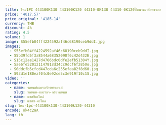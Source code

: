 ```yaml
---
title: ใหม่1PC 443100K130 443100K120 44310-0K130 44310 0K120ปั๊มพวงมาลัยพาวเวอร์สำหรับ Toyota Hilux Revo GUN125 GUN122 1GD VIGO 2015
price: '4017.57'
price_original: '4185.14'
currency: THB
discount: 4%
rating: 4.5
volume: 1
image: S55efb04ff4224592af46c68190ceb9ddI.jpg
images:
  - S55efb04ff4224592af46c68190ceb9ddI.jpg
  - S5b39fd5f3a8544a68352090f6c42d432E.jpg
  - S15c12ae1427d4766bdc0dfe2efb51304Y.jpg
  - Sae6fe520121147818d34cc9dcf6f2850o.jpg
  - S0ddcfb5cfcd447cda6c255efea82f8d60.jpg
  - S93d1e180eaf04c0e92ce5c3e919f10c1S.jpg
video: ''
categories:
  - name: รถยนต์และรถจักรยานยนต์
    slug: รถยนต-และรถจ-กรยานยนต
  - name: แชสซีอะไหล่
    slug: แชสซ-อะไหล
slug: ใหม-1pc-443100k130-443100k120-44310
encode: ok4c2aA
lang: th
---
```

  